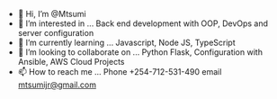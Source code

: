 - 👋 Hi, I’m @Mtsumi
- 👀 I’m interested in ... Back end development with OOP, DevOps and server configuration
- 🌱 I’m currently learning ... Javascript, Node JS, TypeScript
- 💞️ I’m looking to collaborate on ... Python Flask, Configuration with Ansible, AWS Cloud Projects 
- 📫 How to reach me ... Phone +254-712-531-490 email mtsumijr@gmail.com

<!---
Mtsumi/Mtsumi is a ✨ special ✨ repository because its `README.md` (this file) appears on your GitHub profile.
You can click the Preview link to take a look at your changes.
--->
